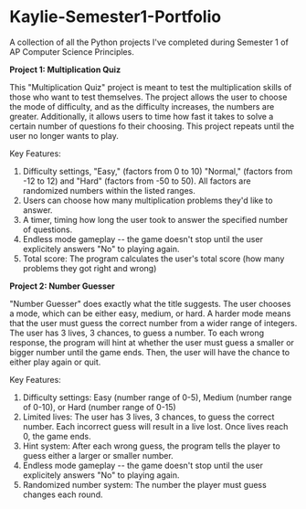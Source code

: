 # Kaylie-Semester1-Portfolio
A collection of all the Python projects I've completed during Semester 1 of AP Computer Science Principles. 

**Project 1: Multiplication Quiz**

This "Multiplication Quiz" project is meant to test the multiplication skills of those who want to test themselves. The project allows the user to choose the mode of difficulty, and as the difficulty increases, the numbers are greater. Additionally, it allows users to time how fast it takes to solve a certain number of questions fo their choosing.  This project repeats until the user no longer wants to play. 

Key Features:
1. Difficulty settings, "Easy," (factors from 0 to 10) "Normal," (factors from -12 to 12) and "Hard" (factors from -50 to 50). All factors are randomized numbers within the listed ranges. 
2. Users can choose how many multiplication problems they'd like to answer.
3. A timer, timing how long the user took to answer the specified number of questions.
4. Endless mode gameplay -- the game doesn't stop until the user explicitely answers "No" to playing again.
5. Total score: The program calculates the user's total score (how many problems they got right and wrong)

**Project 2: Number Guesser**

"Number Guesser" does exactly what the title suggests. The user chooses a mode, which can be either easy, medium, or hard. A harder mode means that the user must guess the correct number from a wider range of integers. The user has 3 lives, 3 chances, to guess a number. To each wrong response, the program will hint at whether the user must guess a smaller or bigger number until the game ends. Then, the user will have the chance to either play again or quit. 

Key Features:
1. Difficulty settings: Easy (number range of 0-5), Medium (number range of 0-10), or Hard (number range of 0-15)
2. Limited lives: The user has 3 lives, 3 chances, to guess the correct number. Each incorrect guess will result in a live lost. Once lives reach 0, the game ends. 
3. Hint system: After each wrong guess, the program tells the player to guess either a larger or smaller number.
4. Endless mode gameplay -- the game doesn't stop until the user explicitely answers "No" to playing again.
5. Randomized number system: The number the player must guess changes each round. 
